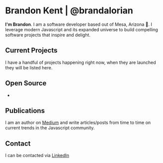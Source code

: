 # Brandon Kent | @brandalorian

**I'm Brandon**. I am a software developer based out of Mesa, Arizona 🌵. I leverage modern Javascript and its expanded universe to build compelling software projects that inspire and delight.

## Current Projects
I have a handful of projects happening right now, when they are launched they will be listed here.

## Open Source
- 

## Publications
I am an author on [Medium](https://medium.com/@brandalorian) and write articles/posts from time to time on current trends in the Javascript community.

## Contact
I can be contacted via [LinkedIn](https://www.linkedin.com/in/brandon-kent/)
